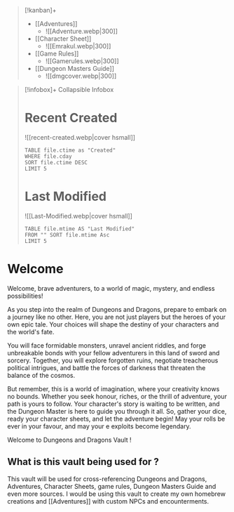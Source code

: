 > [!kanban]+
> - [[Adventures]]
> 	- ![[Adventure.webp|300]]
> - [[Character Sheet]]
> 	- ![[Emrakul.webp|300]]
> - [[Game Rules]]
> 	- ![[Gamerules.webp|300]]
> - [[Dungeon Masters Guide]]
> 	- ![[dmgcover.webp|300]]

> [!infobox]+ Collapsible Infobox
> # Recent Created
> ![[recent-created.webp|cover hsmall]]
> ```dataview 
>TABLE file.ctime as "Created" 
>WHERE file.cday
>SORT file.ctime DESC 
>LIMIT 5
>```
># Last Modified
> ![[Last-Modified.webp|cover hsmall]]
>```dataview
>TABLE file.mtime AS "Last Modified" 
>FROM "" SORT file.mtime Asc
>LIMIT 5
>```


# Welcome

Welcome, brave adventurers, to a world of magic, mystery, and endless possibilities!

As you step into the realm of Dungeons and Dragons, prepare to embark on a journey like no other. Here, you are not just players but the heroes of your own epic tale. Your choices will shape the destiny of your characters and the world's fate.

You will face formidable monsters, unravel ancient riddles, and forge unbreakable bonds with your fellow adventurers in this land of sword and sorcery. Together, you will explore forgotten ruins, negotiate treacherous political intrigues, and battle the forces of darkness that threaten the balance of the cosmos.

But remember, this is a world of imagination, where your creativity knows no bounds. Whether you seek honour, riches, or the thrill of adventure, your path is yours to follow. Your character's story is waiting to be written, and the Dungeon Master is here to guide you through it all. So, gather your dice, ready your character sheets, and let the adventure begin! May your rolls be ever in your favour, and may your e exploits become legendary.

Welcome to Dungeons and Dragons Vault !

## What is this vault being used for ?

This vault will be used for cross-referencing Dungeons and Dragons, Adventures, Character Sheets, game rules, Dungeon Masters Guide and even more sources. I would be using this vault to create my own homebrew creations and [[Adventures]] with custom NPCs and encounterments.

